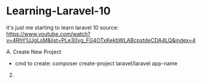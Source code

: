 # Learning-Laravel-10
it's just me starting to learn laravel 10
source: https://www.youtube.com/watch?v=4RhY1JJgLsM&list=PLe30vg_FG4OTxKekbWLABcpstdeCDA4LQ&index=4

A. Create New Project
   - cmd to create: composer create-project laravel/laravel app-name
2. 
